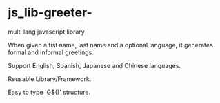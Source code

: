 # js_lib-greeter-
multi lang javascript library

When given a fist name, last name and a optional language, it generates formal and informal greetings.

Support English, Spanish, Japanese and Chinese languages.

Reusable Library/Framework.

Easy to type 'G$()' structure.
